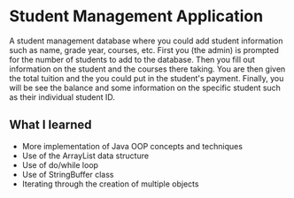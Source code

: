 # Student Management Application
A student management database where you could add student information such as name, grade year, courses, etc. First you (the admin) is prompted for the number of students to add to the database. Then you fill out information on the student and the courses there taking. You are then given the total tuition and the you could put in the student's payment. Finally, you will be see the balance and some information on the specific student such as their individual student ID.

## What I learned
* More implementation of Java OOP concepts and techniques
* Use of the ArrayList data structure
* Use of do/while loop
* Use of StringBuffer class
* Iterating through the creation of multiple objects
